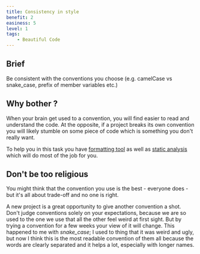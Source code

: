 ```yaml
---
title: Consistency in style
benefit: 2
easiness: 5
level: 1
tags:
    - Beautiful Code
---
```


## Brief

Be consistent with the conventions you choose (e.g. camelCase vs snake_case, prefix of member variables etc.)

## Why bother ?

When your brain get used to a convention, you will find easier to read and understand the code. At the opposite, if a project breaks its own convention you will likely stumble on some piece of code which is something you don't really want.

To help you in this task you have [formatting tool](/lessons/formatting-tool) as well as [static analysis](/lessons/static-analysis-and-sanitizers/) which will do most of the job for you.

## Don't be too religious

You might think that the convention you use is the best - everyone does - but it's all about trade-off and no one is right. 

A new project is a great opportunity to give another convention a shot. Don't judge conventions solely on your expectations, because we are so used to the one we use that all the other feel weird at first sight. But by trying a convention for a few weeks your view of it will change. This happened to me with *snake_case*; I used to thing that it was weird and ugly, but now I think this is the most readable convention of them all because the words are clearly separated and it helps a lot, especially with longer names.